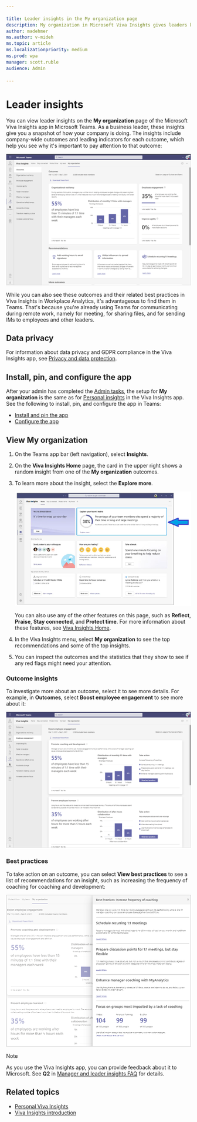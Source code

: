 ```yaml
---

title: Leader insights in the My organization page
description: My organization in Microsoft Viva Insights gives leaders key indicators into how their company is getting work done
author: madehmer
ms.author: v-mideh
ms.topic: article
ms.localizationpriority: medium 
ms.prod: wpa
manager: scott.ruble
audience: Admin

---
```


# Leader insights

You can view leader insights on the **My organization** page of the Microsoft Viva Insights app in Microsoft Teams. As a business leader, these insights give you a snapshot of how your company is doing. The insights include company-wide outcomes and leading indicators for each outcome, which help you see why it's important to pay attention to that outcome:  

![My organization page.](../images/wpa/use/my-org.png)

While you can also see these outcomes and their related best practices in Viva Insights in Workplace Analytics, it's advantageous to find them in Teams. That's because you're already using Teams for communicating during remote work, namely for meeting, for sharing files, and for sending IMs to employees and other leaders.

## Data privacy

For information about data privacy and GDPR compliance in the Viva Insights app, see [Privacy and data protection](../privacy/data-protection-intro.md).

## Install, pin, and configure the app

After your admin has completed the [Admin tasks](../setup/ml-insights-setup.md), the setup for **My organization** is the same as for [Personal insights](../personal/teams/viva-teams-app.md) in the Viva Insights app. See the following to install, pin, and configure the app in Teams:

* [Install and pin the app](../personal/teams/viva-teams-app-install.md)
* [Configure the app](../personal/teams/viva-teams-app-settings.md)

## View My organization

1. On the Teams app bar (left navigation), select **Insights**.
2. On the **Viva Insights Home** page, the card in the upper right shows a random insight from one of the **My organization** outcomes.
3. To learn more about the insight, select the **Explore more**.

   ![Insights Home page.](../images/wpa/use/home-mgr.png)

   You can also use any of the other features on this page, such as **Reflect**, **Praise**, **Stay connected**, and **Protect time**. For more information about these features, see [Viva Insights Home](/insights/viva-insights-home).

4. In the Viva Insights menu, select **My organization** to see the top recommendations and some of the top insights.
5. You can inspect the outcomes and the statistics that they show to see if any red flags might need your attention.

### Outcome insights

To investigate more about an outcome, select it to see more details. For example, in **Outcomes**, select **Boost employee engagement** to see more about it:

![Boost employee engagement.](../images/wpa/use/org-boost.png)

### Best practices

To take action on an outcome, you can select **View best practices** to see a list of recommendations for an insight, such as increasing the frequency of coaching for coaching and development:

![Best practice for coaching and development](../images/wpa/use/org-bestp.png)

>[!Note]
>As you use the Viva Insights app, you can provide feedback about it to Microsoft. See **Q2** in [Manager and leader insights FAQ](my-team-faq.md) for details.

## Related topics

* [Personal Viva Insights](/insights/teams-app)
* [Viva Insights introduction](viva-insights-intro.md)
